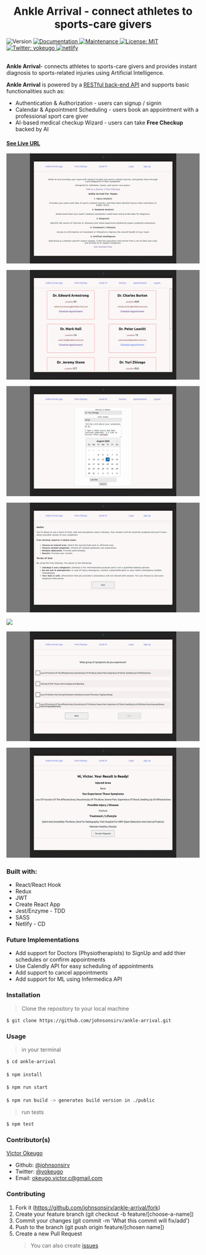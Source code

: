 <h1 align="center">Ankle Arrival - connect athletes to sports-care givers</h1>
<p>
  <img alt="Version" src="https://img.shields.io/badge/version-1.0.0-blue.svg?cacheSeconds=2592000" />
  <a href="https://github.com/johnsonsirv/ankle-arrival#readme" target="_blank">
    <img alt="Documentation" src="https://img.shields.io/badge/documentation-yes-brightgreen.svg" />
  </a>
  <a href="https://github.com/johnsonsirv/ankle-arrival/graphs/commit-activity" target="_blank">
    <img alt="Maintenance" src="https://img.shields.io/badge/Maintained%3F-yes-green.svg" />
  </a>
  <a href="https://github.com/johnsonsirv/ankle-arrival/blob/master/LICENSE" target="_blank">
    <img alt="License: MIT" src="https://img.shields.io/github/license/johnsonsirv/ankle-arrival" />
  </a>
  <a href="https://twitter.com/vokeugo" target="_blank">
    <img alt="Twitter: vokeugo" src="https://img.shields.io/twitter/follow/vokeugo.svg?style=social" />
  </a>
  <a href="https://twitter.com/vokeugo" target="_blank">
    <img alt="netlify" src="https://api.netlify.com/api/v1/badges/c9424649-60c1-4860-aeb2-a1dfede32144/deploy-status" />
  </a>

</p>

<br>
<b>Ankle Arrival</b>- connects athletes to sports-care givers and provides instant diagnosis to sports-related injuries using Artificial Intelligence.

<b>Ankle Arrival</b> is powered by a <a href="https://github.com/johnsonsirv/ankle-arrival-backend">RESTful back-end API</a> and supports basic functionalities such as:

- Authentication & Authorization - users can signup / signin
- Calendar & Appointment Scheduling - users book an appointment with a professional sport care giver
- AI-based medical checkup Wizard - users can take **Free Checkup** backed by AI

#### [See Live URL](https://anklearrival.netlify.com/)

![](https://github.com/johnsonsirv/ankle-arrival/blob/wizard/docs/ankle_arrival_home.png)

![](https://github.com/johnsonsirv/ankle-arrival/blob/wizard/docs/ankle_arrival_doctors.png)

![](https://github.com/johnsonsirv/ankle-arrival/blob/wizard/docs/ankle_arrival_book_appointment.png)

![](https://github.com/johnsonsirv/ankle-arrival/blob/wizard/docs/ankle_arrival_wizard_home.png)

![](https://github.com/johnsonsirv/ankle-arrival/blob/wizard/docs/ankle_arrival_injury.png)

![](https://github.com/johnsonsirv/ankle-arrival/blob/wizard/docs/ankle_arrival_symptoms.png)

![](https://github.com/johnsonsirv/ankle-arrival/blob/wizard/docs/ankle_arrival_diagnosis.png)

### Built with:

- React/React Hook
- Redux
- JWT
- Create React App
- Jest/Enzyme - TDD
- SASS
- Netlify - CD

### Future Implementations

- Add support for Doctors (Physiotherapists) to SignUp and add thier schedules or confirm appointments
- Use Calendly API for easy scheduling of appointments
- Add support to cancel appointments
- Add support for ML using Infermedica API

### Installation

> Clone the repository to your local machine

```sh
$ git clone https://github.com/johnsonsirv/ankle-arrival.git
```

### Usage

> in your terminal

```sh
$ cd ankle-arrival

$ npm install

$ npm run start

$ npm run build -> generates build version in ./public
```
> run tests
```sh
$ npm test
```

### Contributor(s)

[Victor Okeugo](https://linkedin.com/in/victorokeugo/)

- Github: [@johnsonsirv](https://github.com/johnsonsirv)
- Twitter: [@vokeugo](https://twitter.com/@vokeugo/)
- Email: [okeugo.victor.c@gmail.com]()

### Contributing

1. Fork it (https://github.com/johnsonsirv/ankle-arrival/fork)
2. Create your feature branch (git checkout -b feature/[choose-a-name])
3. Commit your changes (git commit -m 'What this commit will fix/add')
4. Push to the branch (git push origin feature/[chosen name])
5. Create a new Pull Request
   > You can also create [issues](https://github.com/johnsonsirv/ankle-arrival/issues)
